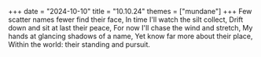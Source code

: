 +++
date = "2024-10-10"
title = "10.10.24"
themes = ["mundane"]
+++
Few scatter names fewer find their face,
In time I'll watch the silt collect,
Drift down and sit at last their peace,
For now I'll chase the wind and stretch,
My hands at glancing shadows of a name,
Yet know far more about their place,
Within the world: their standing and pursuit.

